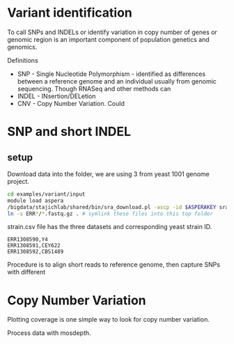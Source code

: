 # Variant identification

To call SNPs and INDELs or identify variation in copy number of genes or genomic region is an important component of population genetics and genomics.

Definitions
* SNP - Single Nucleotide Polymorphism - identified as differences between a reference genome and an individual usually from genomic sequencing. Though RNASeq and other methods can
* INDEL - INsertion/DELetion
* CNV - Copy Number Variation. Could

# SNP and short INDEL

## setup
Download data into the folder, we are using 3 from yeast 1001 genome project.

```bash
cd examples/variant/input
module load aspera
/bigdata/stajichlab/shared/bin/sra_download.pl -ascp -id $ASPERAKEY sra.txt
ln -s ERR*/*.fastq.gz . # symlink these files into this top folder
```

strain.csv file has the three datasets and corresponding yeast strain ID.
```Text
ERR1308590,Y4
ERR1308591,CEY622
ERR1308592,CBS1489
```
Procedure is to align short reads to reference genome, then capture SNPs with different

# Copy Number Variation

Plotting coverage is one simple way to look for copy number variation.

Process data with mosdepth.

